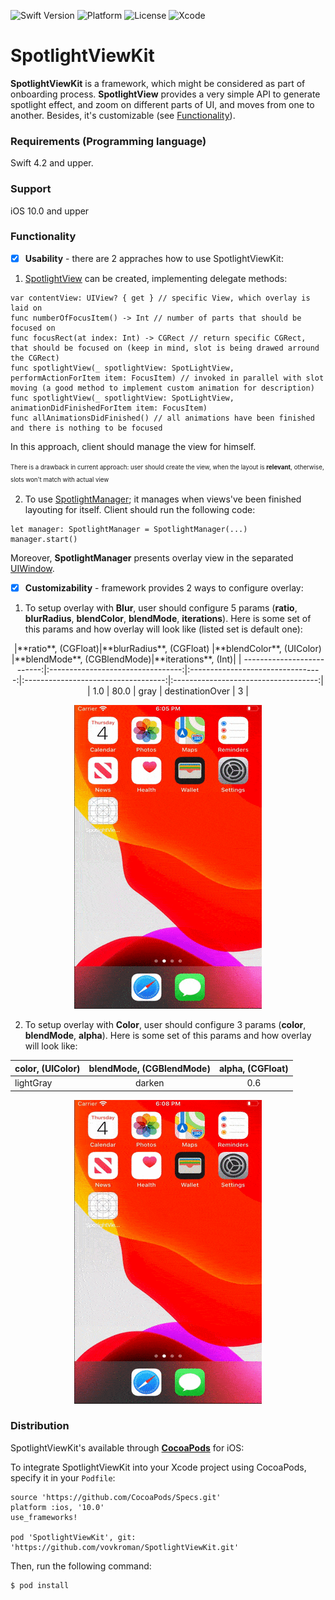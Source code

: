 ![Swift Version][swift-image]
![Platform][ios-image]
![License][license-image]
![Xcode][xcode-image]


# SpotlightViewKit
**SpotlightViewKit** is a framework, which might be considered as part of onboarding process. **SpotlightView** provides a very simple API to generate spotlight effect, and zoom on different parts of UI, and moves from one to another. Besides, it's customizable (see [Functionality](#Functionality)).

### Requirements (Programming language)

Swift 4.2 and upper.

### Support

iOS 10.0 and upper

### Functionality

- [x] **Usability** - there are 2 appraches how to use SpotlightViewKit:

1. [SpotlightView](https://github.com/vovkroman/SpotlightViewKit/blob/master/SpotlightViewKit/SpotlightViewKit/Sources/SpotlightView/SpotLightView.swift) can be created, implementing delegate methods:

```
var contentView: UIView? { get } // specific View, which overlay is laid on
func numberOfFocusItem() -> Int // number of parts that should be focused on
func focusRect(at index: Int) -> CGRect // return specific CGRect, that should be focused on (keep in mind, slot is being drawed arround the CGRect)
func spotlightView(_ spotlightView: SpotLightView, performActionForItem item: FocusItem) // invoked in parallel with slot moving (a good method to implement custom animation for description)
func spotlightView(_ spotlightView: SpotLightView, animationDidFinishedForItem item: FocusItem) 
func allAnimationsDidFinished() // all animations have been finished and there is nothing to be focused
```

In this approach, client should manage the view for himself.

<sup><sub>There is a drawback in current approach: user should create the view, when the layout is **relevant**, otherwise, slots won't match with actual view</sub></sup>

2. To use [SpotlightManager](https://github.com/vovkroman/SpotlightViewKit/blob/master/SpotlightViewKit/SpotlightViewKit/Sources/SpotlightViewController/SpotlightManager.swift); it manages when views've been finished layouting for itself. Client should run the following code:


```
let manager: SpotlightManager = SpotlightManager(...)
manager.start()
```

Moreover, **SpotlightManager** presents overlay view in the separated [UIWindow](https://developer.apple.com/documentation/uikit/uiwindow).

- [x] **Customizability** - framework provides 2 ways to configure overlay:

1. To setup overlay with **Blur**, user should configure 5 params (**ratio**, **blurRadius**, **blendColor**, **blendMode**, **iterations**). 
Here is some set of this params and how overlay will look like (listed set is default one):
<center>
|**ratio**, (CGFloat)|**blurRadius**, (CGFloat) |**blendColor**, (UIColor) |**blendMode**, (CGBlendMode)|**iterations**, (Int)|
| --------------------------:|:---------------------------------:|:---------------------------------:|:-----------------------------------:|:------------------------------------:|
|           1.0              |                80.0               |                gray               |             destinationOver         |               3                      |
 </center>

<p align="center">
	<img src="Demo/blur_appearence.gif">
</p>

2.  To setup overlay with **Color**, user should configure 3 params (**color**, **blendMode**, **alpha**). 
Here is some set of this params and how overlay will look like:

|**color**, (UIColor)|**blendMode**, (CGBlendMode) |**alpha**, (CGFloat) |
| --------------------------- |:------------------------------------:|:----------------------------:|
|            lightGray        |                   darken             |              0.6             |  

<p align="center">
	<img src="Demo/color_appearance.gif">
</p>

### Distribution

SpotlightViewKit's available through [**CocoaPods**](https://cocoapods.org/) for iOS:

To integrate SpotlightViewKit into your Xcode project using CocoaPods, specify it in your ```Podfile```:

```
source 'https://github.com/CocoaPods/Specs.git'
platform :ios, '10.0'
use_frameworks!

pod 'SpotlightViewKit', git: 'https://github.com/vovkroman/SpotlightViewKit.git'
```

Then, run the following command:

```
$ pod install
```


[license-image]: https://img.shields.io/badge/license-MIT-blue.svg
[swift-image]: https://img.shields.io/badge/swift-4.2+-orange.svg
[xcode-image]: https://img.shields.io/badge/xcode-10+-blue.svg
[ios-image]: https://img.shields.io/badge/iOS-10.0+-blue.svg

